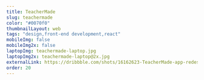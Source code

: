```yaml
---
title: TeacherMade
slug: teachermade
color: "#0070f0"
thumbnailLayout: web
tags: "design,front-end development,react"
mobileImg: false
mobileImg2x: false
laptopImg: teachermade-laptop.jpg
laptopImg2x: teachermade-laptop@2x.jpg
externalLink: https://dribbble.com/shots/16162623-TeacherMade-app-redesign
order: 20
---
```

